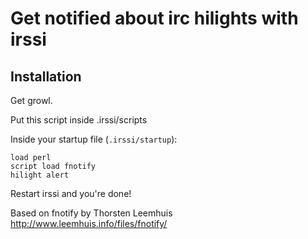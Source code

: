 # Get notified about irc hilights with irssi

## Installation

Get growl.

Put this script inside .irssi/scripts

Inside your startup file (`.irssi/startup`):

	load perl
	script load fnotify
	hilight alert
	
Restart irssi and you're done!


Based on fnotify by Thorsten Leemhuis
http://www.leemhuis.info/files/fnotify/
